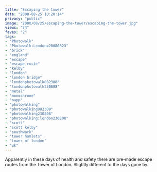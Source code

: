 ```yaml
---
title: "Escaping the tower"
date: "2008-08-25 10:20:14"
privacy: "public"
image: "2008/08/25/escaping-the-tower/escaping-the-tower.jpg"
views: "74"
faves: "2"
tags:
- "Photowalk"
- "Photowalk:London=20080823"
- "brick"
- "england"
- "escape"
- "escape route"
- "kelby"
- "london"
- "london bridge"
- "londonphotowalk082308"
- "londonphotowalk230808"
- "metal"
- "monochrome"
- "napp"
- "photowalking"
- "photowalking082308"
- "photowalking230808"
- "photowalking:london230808"
- "scott"
- "scott kelby"
- "southwark"
- "tower hamlets"
- "tower of london"
- "uk"
---
```

Apparently in these days of health and safety there are pre-made escape routes from the Tower of London. Slightly different to the days gone by.<a href="/photos/2008/08/26/escaping-the-tower"></a>
